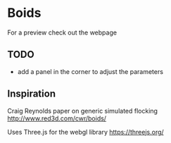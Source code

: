 # Boids
For a preview check out the webpage

## TODO 
- add a panel in the corner to adjust the parameters

## Inspiration
Craig Reynolds paper on generic simulated flocking http://www.red3d.com/cwr/boids/

Uses Three.js for the webgl library https://threejs.org/
